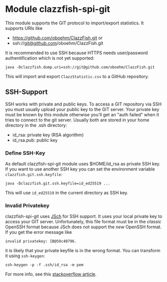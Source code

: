 # Module clazzfish-spi-git

This module supports the GIT protocol to import/export statistics.
It supports URIs like

* https://github.com/oboehm/ClazzFish.git or
* ssh://git@github.com/oboehm/ClazzFish.git

It is recommended to use SSH because HTTPS needs user/password authentification which is not yet supported:

    java -Dclazzfish.dump.uri=ssh://git@github.com/oboehm/ClazzFish.git

This will import and export `ClazzStatistic.csv` to a GitHub repository.


## SSH-Support

SSH works with private and public keys.
To access a GIT repository via SSH you must usually upload your public key to the GIT server.
Your private key must be known by this module otherwise you'll get an "auth failed" when it tries to connect to the git server.
Usually both are stored in your home directory in the .ssh directory:

* id_rsa: private key (RSA algorithm)
* id_rsa.pub: public key


### Define SSH-Key

As default clazzfish-spi-git module uses $HOME/id_rsa as private SSH key.
If you want to use another SSH key you can set the environment variable `clazzfish.git.ssh.keyfile`:

    java -Dclazzfish.git.ssh.keyfile=id_ed25519 ...

This will use `id_ed25519` in the current directory as SSH key.


### Invalid Privatekey

clazzfish-spi-git uses [JSch](https://mvnrepository.com/artifact/com.jcraft/jsch) for SSH support.
It uses your local private key to access your GIT server.
Unfortunately, this file format must be in the _classic_ OpenSSH format because JSch does not support the _new_ OpenSSH format.
If you get the error message like

    invalid privatekey: [B@59c40796.

it is likely that your private keyfile is in the wrong format.
You can transform it using `ssh-keygen`:

    ssh-keygen -p -f .ssh/id_rsa -m pem

For more info, see this [stackoverflow article](https://stackoverflow.com/questions/53134212/invalid-privatekey-when-using-jsch).
